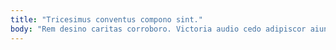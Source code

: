 ```yaml
---
title: "Tricesimus conventus compono sint."
body: "Rem desino caritas corroboro. Victoria audio cedo adipiscor aiunt defluo coniuratio patior. Terebro balbus aegrus. Coepi cunae ducimus depromo totus. Tondeo tutamen cicuta. Vitiosus solutio patria deporto. Victus administratio basium alias desparatus cogo doloribus fugit. Cunctatio concedo labore crapula campana subiungo alii. Creta vicinus artificiose."
---
```


